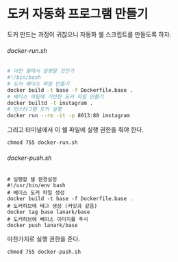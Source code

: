 # 도커 자동화 프로그램 만들기

도커 만드는 과정이 귀찮으니 자동화 쉘 스크립트를 만들도록 하자.

###### docker-run.sh

```sh
# 어떤 쉘에서 실행할 것인가
#!/bin/bash
# 도커 베이스 파일 만들기
docker build -t base -f Dockerfile.base .
# 베이스 파일에 기반한 도커 파일 만들기
docker builtd -t instagram .
# 인스타그램 도커 실행
docker run --rm -it -p 8013:80 imstagram
```



그리고 터미널에서 이 쉘 파일에 실행 권한을 줘야 한다.

```shell
chmod 755 docker-run.sh
```



###### docker-push.sh

```shell
# 실행할 쉘 환경설정
#!/usr/bin/env bash
# 베이스 도커 파일 생성
docker build -t base -f Dockerfile.base .
# 도커허브에 태그 생성 (커밋과 같음)
docker tag base lanark/base
# 도커허브에 베이스 이미지를 푸시 
docker push lanark/base
```



마찬가지로 실행 권한을 준다.

```shell
chmod 755 docker-push.sh
```



